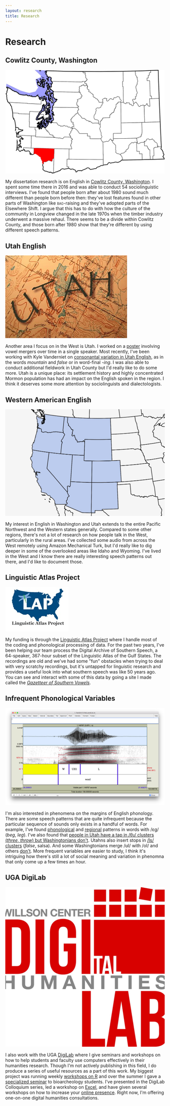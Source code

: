 ```yaml
---
layout: research
title: Research
---
```


# Research

<div class="research">
<h2>Cowlitz County, Washington</h2>
<img src="images/projects/cowlitz.png" alt="Cowlitz County">
<p>My dissertation research is on English in <a href="https://www.google.com/maps/place/Cowlitz+County,+WA/@46.1203776,-123.0089545,10z/data=!3m1!4b1!4m5!3m4!1s0x549415fb272f02b1:0x925df86af59a9d68!8m2!3d46.1746472!4d-122.7746902" title="Cowlitz County, Washington">Cowlitz County, Washington</a>. I spent some time there in 2016 and was able to conduct 54 sociolinguistic interviews. I've found that people born after about 1980 sound much different than people born before then: they've lost features found in other parts of Washington like <span style="font-variant:small-caps;">bag</span>-raising and they've adopted parts of the Elsewhere Shift. I argue that this has to do with how the culture of the community in Longview changed in the late 1970s when the timber industry underwent a massive rehaul. There seems to be a divide within Cowlitz County, and those born after 1980 show that they're different by using different speech patterns.</p>
</div>

<div class="research">
<h2>Utah English</h2>
<img src="images/projects/utah.jpg" alt="Utah">
<p>Another area I focus on in the West is Utah. I worked on a <a href="/downloads/160714-LabPhon15-poster.pdf">poster</a> involving vowel mergers over time in a single speaker. Most recently, I've been working with Kyle Vanderniet on <a href = "https://athenaeum.libs.uga.edu/bitstream/handle/10724/37876/stanley-and-vanderniet.pdf?sequence=8&isAllowed=y">consonantal variation in Utah English</a>, as in the words <i>mountain</i> and <i>false</i> or in word-final <i>-ing</i>. I was also able to conduct additional fieldwork in Utah County but I'd really like to do some more. Utah is a unique place: its settlement history and highly concentrated Mormon population has had an impact on the English spoken in the region. I think it deserves some more attention by sociolinguists and dialectologists.</p>
</div>

<div class="research">
<h2>Western American English</h2>
<img src="images/projects/mturk.jpg" alt="Western US states">
<p>My interest in English in Washington and Utah extends to the entire Pacific Northwest and the Western states generally. Compared to some other regions, there's not a lot of research on how people talk in the West, particularly in the rural areas. I've collected some audio from across the West remotely using Amazon Mechanical Turk, but I'd really like to dig deeper in some of the overlooked areas like Idaho and Wyoming. I've lived in the West and I know there are really interesting speech patterns out there, and I'd like to document those.</p>
</div>


<div class="research">
<h2>Linguistic Atlas Project</h2>
<img src="images/projects/lap.jpg" alt="Linguistic Atlas Project Logo">
<p>My funding is through the <a href="http://www.lap.uga.edu/" title="Linguist Atlas Project">Linguistic Atlas Project</a> where I handle most of the coding and phonological processing of data. For the past two years, I've been helping our team process the Digital Archive of Southern Speech, a 64-speaker, 367-hour subset of the Linguistic Atlas of the Gulf States. The recordings are old and we've had some "fun" obstacles when trying to deal with very scratchy recordings, but it's untapped for linguistic research and provides a useful look into what southern speech was like 50 years ago. You can see and interact with some of this data by going a site I made called the <a href="http://lap3.libs.uga.edu/u/jstanley/vowelcharts/" title="GSV"><i>Gazetteer of Southern Vowels</i></a>.</p>
</div>

<div class="research">
<h2>Infrequent Phonological Variables</h2>
<img src="images/projects/laterals.png" alt="spectrogram of wool">
<p>I'm also interested in phenomena on the margins of English phonology. There are some speech patterns that are quite infrequent because the particular sequence of sounds only exists in a handful of words. For example, I've found <a href = "downloads/181019-nwav47.pdf">phonological</a> and <a href = "/downloads/180108-ads2019-prevelar.pdf">regional</a> patterns in words with /ɛɡ/ (<i>beg</i>, <i>leg</i>). I've also found that <a href = "/downloads/181012-lcuga5_thr.pdf">people in Utah have a tap in /θɹ/ clusters (<i>three</i>, <i>throw</i>) but Washingtonians don't</a>. Utahns also insert stops in <a href="https://athenaeum.libs.uga.edu/bitstream/handle/10724/37876/stanley-and-vanderniet.pdf?sequence=8&isAllowed=y">/ls/ clusters</a> (<i>false</i>, <a>salsa</a>). And some Washingtonians merge /ʊl/ with /ol/ and others <a href = "/downloads/170105-ADS-slides.pptx">don't</a>. More frequent variables are easier to study, I think it's intriguing how there's still a lot of social meaning and variation in phenomna that only come up a few times an hour.</p>
</div>

<div class="research">
<h2>UGA DigiLab</h2>
<img src="images/projects/digi.jpg" alt="DigiLab Logo">
<p>I also work with the UGA <a href="https://digi.uga.edu" title="DigiLab main page">DigiLab</a> where I give seminars and workshops on how to help students and faculty use computers effectively in their humanities research. Though I'm not actively publishing in this field, I do produce a series of useful resources as a part of this work. My biggest project was running weekly <a href = "pages/r-workshops">workshops on R</a> and over the summer I gave a <a href="/pages/bones_workshop">specialized seminar</a> to bioarcheology students. I've presented in the DigiLab Colloquium series, led a workshop on <a href="/excel.html">Excel</a>, and have given several workshops on how to increase your <a href="/brand-yourself.html">online presence</a>. Right now, I'm offering one-on-one digital humanities consultations.</p> 
</div>